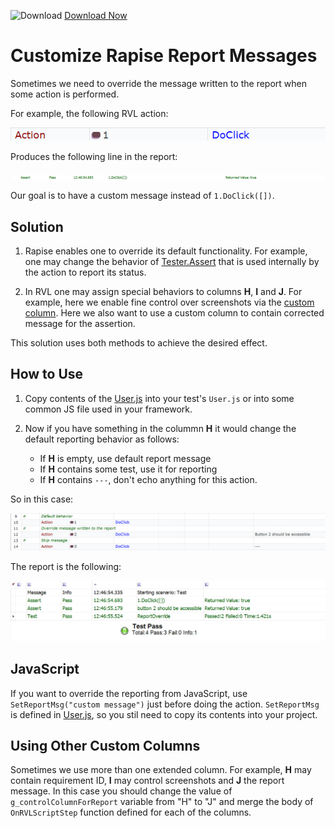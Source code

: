 ![Download](https://github.githubassets.com/images/icons/emoji/unicode/23ec.png?v8) [Download Now](https://inflectra.github.io/DownGit/#/home?url=https://github.com/Inflectra/rapise-samples/tree/master/CustomColumnReporting)

# Customize Rapise Report Messages

Sometimes we need to override the message written to the report when some action is performed.

For example, the following RVL action:

![RVL](img/Action.png)

Produces the following line in the report:

![ReportLine](img/ReportLine.png)

Our goal is to have a custom message instead of `1.DoClick([])`.

## Solution
1. Rapise enables one to override its default functionality. For example, one may change the behavior of [Tester.Assert](https://rapisedoc.inflectra.com/Libraries/Tester/#assert) that is used internally by the action to report its status.

2. In RVL one may assign special behaviors to columns **H**, **I** and **J**. For example, here we enable fine control over screenshots via the [custom column](https://github.com/Inflectra/rapise-samples/tree/master/CustomColumnScreenshots). Here we also want to use a custom column to contain corrected message for the assertion.

This solution uses both methods to achieve the desired effect.

## How to Use

1. Copy contents of the [User.js](User.js) into your test's `User.js` or into some common JS file used in your framework.
2. Now if you have something in the colummn **H** it would change the default reporting behavior as follows:

   * If **H** is empty, use default report message
   * If **H** contains some test, use it for reporting
   * If **H** contains `---`, don't echo anything for this action.

So in this case:

![RVL](img/RVL.png)

The report is the following:

![Report](img/Report.png)

## JavaScript
If you want to override the reporting from JavaScript, use `SetReportMsg("custom message")` just before doing the action. `SetReportMsg` is defined in [User.js](User.js), so you stil need to copy its contents into your project.

## Using Other Custom Columns

Sometimes we use more than one extended column. For example, **H** may contain requirement ID, **I** may control screenshots and **J** the report message. In this case you should change the value of `g_controlColumnForReport` variable from "H" to "J" and merge the body of `OnRVLScriptStep` function defined for each of the columns.

